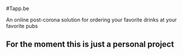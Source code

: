 #Tapp.be

An online post-corona solution for ordering your favorite drinks at your favorite pubs

## For the moment this is just a personal project